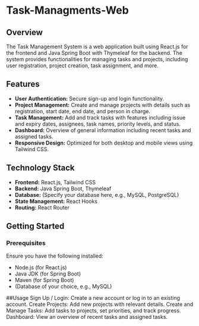 # Task-Managments-Web

## Overview

The Task Management System is a web application built using React.js for the frontend and Java Spring Boot with Thymeleaf for the backend. The system provides functionalities for managing tasks and projects, including user registration, project creation, task assignment, and more.

## Features

- **User Authentication:** Secure sign-up and login functionality.
- **Project Management:** Create and manage projects with details such as registration, start date, end date, and person in charge.
- **Task Management:** Add and track tasks with features including issue and expiry dates, assignees, task names, priority levels, and status.
- **Dashboard:** Overview of general information including recent tasks and assigned tasks.
- **Responsive Design:** Optimized for both desktop and mobile views using Tailwind CSS.

## Technology Stack

- **Frontend:** React.js, Tailwind CSS
- **Backend:** Java Spring Boot, Thymeleaf
- **Database:** (Specify your database here, e.g., MySQL, PostgreSQL)
- **State Management:** React Hooks
- **Routing:** React Router

## Getting Started

### Prerequisites

Ensure you have the following installed:

- Node.js (for React.js)
- Java JDK (for Spring Boot)
- Maven (for Spring Boot)
- (Database of your choice, e.g., MySQL)

##Usage
Sign Up / Login: Create a new account or log in to an existing account.
Create Projects: Add new projects with relevant details.
Create and Manage Tasks: Add tasks to projects, set priorities, and track progress.
Dashboard: View an overview of recent tasks and assigned tasks.
